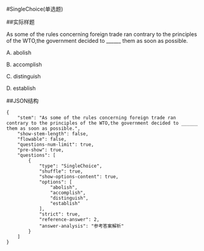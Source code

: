 #SingleChoice(单选题)

##实际样题

As some of the rules concerning foreign trade ran contrary to the principles of the WTO,the government decided to ______ them as soon as possible.

A. abolish

B. accomplish

C. distinguish

D. establish

##JSON结构

	{
		"stem": "As some of the rules concerning foreign trade ran contrary to the principles of the WTO,the government decided to ______ them as soon as possible.",
		"show-stem-length": false,
		"flowable": false,
		"questions-num-limit": true,
		"pre-show": true,
		"questions": [
			{
				"type": "SingleChoice",
				"shuffle": true, 					
				"show-options-content": true,
				"options": [		
					"abolish",
					"accomplish",
					"distinguish",
					"establish"
				],
				"strict": true,
				"reference-answer": 2,		
				"answer-analysis": "参考答案解析"
			}
		]
	}


